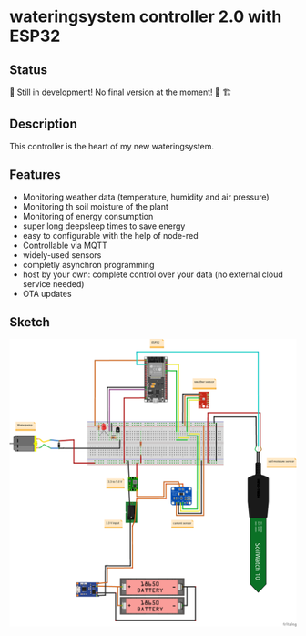 # wateringsystem controller 2.0 with ESP32

## Status

:construction: Still in development! No final version at the moment! :construction_worker: :building_construction:

## Description

This controller is the heart of my new wateringsystem.

## Features

- Monitoring weather data (temperature, humidity and air pressure)
- Monitoring th soil moisture of the plant
- Monitoring of energy consumption
- super long deepsleep times to save energy
- easy to configurable with the help of node-red
- Controllable via MQTT
- widely-used sensors
- completly asynchron programming
- host by your own: complete control over your data (no external cloud service needed)
- OTA updates

## Sketch

![sketch](/docs/sketch_bb.png)
